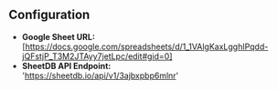 ## Configuration

- **Google Sheet URL:**  
  [https://docs.google.com/spreadsheets/d/1_1VAlgKaxLgghIPqdd-jQFstjP_T3M2JTAyy7jetLpc/edit#gid=0]
- **SheetDB API Endpoint:**  
  'https://sheetdb.io/api/v1/3ajbxpbp6mlnr'
